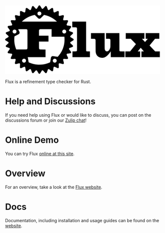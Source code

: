 <img
    src="assets/logo-wide.svg"
    alt="flux logo" class="flux-logo">

Flux is a refinement type checker for Rust.

# Help and Discussions
If you need help using Flux or would like to discuss, you can post on the discussions forum or join
our [Zulip chat](https://flux-rs.zulipchat.com/)!

# Online Demo

You can try Flux [online at this site](http://goto.ucsd.edu:8091/).

# Overview

For an overview, take a look at the [Flux website](https://flux-rs.github.io).

# Docs

Documentation, including installation and usage guides can be found on the
[website](https://flux-rs.github.io/flux).
